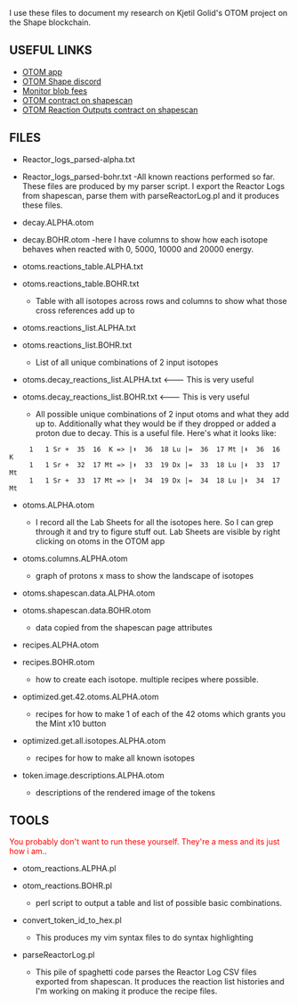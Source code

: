 I use these files to document my research on Kjetil Golid's OTOM project on the Shape blockchain.

## USEFUL LINKS
- [OTOM app](https://www.otom.xyz/)
- [OTOM Shape discord](https://discord.com/channels/1259842667513118730/1308152652705693798)
- [Monitor blob fees](https://ct.app/gasPrice/eth)
- [OTOM contract on shapescan](https://shapescan.xyz/token/0x2f9810789aebBB6cdC6c0332948fF3B6D11121E3?tab=read_write_proxy)
- [OTOM Reaction Outputs contract on shapescan](https://shapescan.xyz/token/0x7d5A370F277e1847E4f768a88758237c6E3456eD?tab=read_write_proxy)

## FILES

 - Reactor_logs_parsed-alpha.txt
 - Reactor_logs_parsed-bohr.txt
    -All known reactions performed so far. These files are produced by my parser script. I export the Reactor Logs from shapescan, parse them with parseReactorLog.pl and it produces these files.

 - decay.ALPHA.otom
 - decay.BOHR.otom 
    -here I have columns to show how each isotope behaves when reacted with 0, 5000, 10000 and 20000 energy.

 - otoms.reactions_table.ALPHA.txt
 - otoms.reactions_table.BOHR.txt
   - Table with all isotopes across rows and columns to show what those cross references add up to
 - otoms.reactions_list.ALPHA.txt
 - otoms.reactions_list.BOHR.txt
   - List of all unique combinations of 2 input isotopes
 - otoms.decay_reactions_list.ALPHA.txt  <--- This is very useful
 - otoms.decay_reactions_list.BOHR.txt  <--- This is very useful
   - All possible unique combinations of 2 input otoms and what they add up to. Additionally what they would be if they dropped or added a proton due to decay. This is a useful file. Here's what it looks like:
```
     1   1 Sr +  35  16  K => |⬆  36  18 Lu |=  36  17 Mt |⬇  36  16  K
     1   1 Sr +  32  17 Mt => |⬆  33  19 Dx |=  33  18 Lu |⬇  33  17 Mt
     1   1 Sr +  33  17 Mt => |⬆  34  19 Dx |=  34  18 Lu |⬇  34  17 Mt
```

 - otoms.ALPHA.otom 
    - I record all the Lab Sheets for all the isotopes here. So I can grep through it and try to figure stuff out. Lab Sheets are visible by right clicking on otoms in the OTOM app

 - otoms.columns.ALPHA.otom 
    - graph of protons x mass to show the landscape of isotopes

 - otoms.shapescan.data.ALPHA.otom
 - otoms.shapescan.data.BOHR.otom 
    - data copied from the shapescan page attributes

 - recipes.ALPHA.otom
 - recipes.BOHR.otom 
    - how to create each isotope. multiple recipes where possible.

 - optimized.get.42.otoms.ALPHA.otom 
    - recipes for how to make 1 of each of the 42 otoms which grants you the Mint x10 button

 - optimized.get.all.isotopes.ALPHA.otom 
    - recipes for how to make all known isotopes

 - token.image.descriptions.ALPHA.otom 
    - descriptions of the rendered image of the tokens

## TOOLS
<span style="color:red"> You probably don't want to run these yourself. They're a mess and its just how i am.</span>.
 - otom_reactions.ALPHA.pl
 - otom_reactions.BOHR.pl  
    - perl script to output a table and list of possible basic combinations.

 - convert_token_id_to_hex.pl
    - This produces my vim syntax files to do syntax highlighting

 - parseReactorLog.pl
    - This pile of spaghetti code parses the Reactor Log CSV files exported from shapescan. It produces the reaction list histories and I'm working on making it produce the recipe files.
